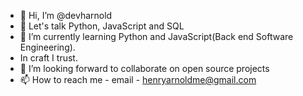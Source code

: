 - 👋 Hi, I’m @devharnold
- 👀 Let's talk Python, JavaScript and SQL
- 🌱 I’m currently learning Python and JavaScript(Back end Software Engineering).
-   In craft I trust.
- 💞️ I’m looking forward to collaborate on open source projects
- 📫 How to reach me - email - henryarnoldme@gmail.com

<!---
devharnold/devharnold is a ✨ special ✨ repository because its `README.md` (this file) appears on your GitHub profile.
You can click the Preview link to take a look at your changes.
--->
